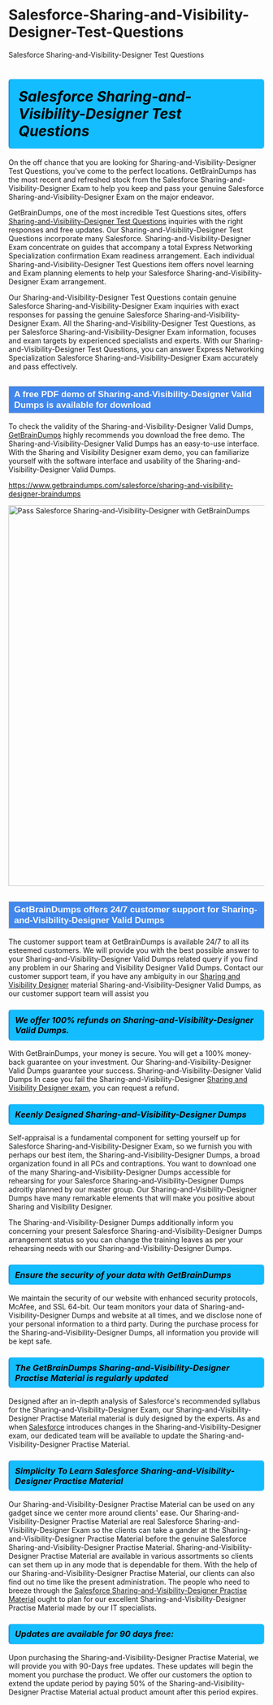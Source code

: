 # Salesforce-Sharing-and-Visibility-Designer-Test-Questions
Salesforce Sharing-and-Visibility-Designer Test Questions
<h1><strong><span style="display: block; color: #000000; background: #14BDFF; border: 0.5px solid #AED6F1; border-left: 3px solid #3498DB; padding: .6em; border-radius: 6px;">                     <em>Salesforce Sharing-and-Visibility-Designer <span class="exam_variation">Test Questions</span> </em>                </span></strong>            </h1>                        <p>On the off chance that you are looking for Sharing-and-Visibility-Designer <span class="exam_variation">Test Questions</span>, you've come to the perfect locations.             GetBrainDumps has the most recent and refreshed stock from the Salesforce Sharing-and-Visibility-Designer Exam to help you keep and pass your genuine Salesforce Sharing-and-Visibility-Designer Exam on the major endeavor.</p>                        <p>GetBrainDumps, one of the most incredible <span class="exam_variation">Test Questions</span> sites, offers <a href="https://www.getbraindumps.com/salesforce/sharing-and-visibility-designer-braindumps">Sharing-and-Visibility-Designer <span class="exam_variation">Test Questions</span></a> inquiries with the right responses and free updates. Our Sharing-and-Visibility-Designer <span class="exam_variation">Test Questions</span> incorporate             many Salesforce. Sharing-and-Visibility-Designer Exam concentrate on guides that accompany a total Express Networking Specialization confirmation Exam readiness arrangement. Each individual             Sharing-and-Visibility-Designer <span class="exam_variation">Test Questions</span> item offers novel learning and Exam planning elements to help your Salesforce Sharing-and-Visibility-Designer Exam arrangement.</p>                        <p>Our Sharing-and-Visibility-Designer <span class="exam_variation">Test Questions</span> contain genuine Salesforce Sharing-and-Visibility-Designer Exam inquiries with exact responses for passing the genuine Salesforce Sharing-and-Visibility-Designer Exam. All the Sharing-and-Visibility-Designer <span class="exam_variation">Test Questions</span>,             as per Salesforce Sharing-and-Visibility-Designer Exam information, focuses and exam targets by experienced specialists and experts. With our Sharing-and-Visibility-Designer <span class="exam_variation">Test Questions</span>, you can answer             Express Networking Specialization Salesforce Sharing-and-Visibility-Designer Exam accurately and pass effectively.</p>                        <h2 style="background: #4287ec; border: 1px solid #cccccc; padding: 5px 10px;">                <span style="color: #ffffff;">                    <span style="font-size: 11pt;">                        <span style="line-height: normal;">                            <span style="font-family: Calibri,sans-serif;">                                <strong>                                    <span style="font-size: 13.0pt;">A free PDF demo of Sharing-and-Visibility-Designer <span class="exam_variation2">Valid Dumps</span> is available for download</span>                                </strong>                            </span>                        </span>                    </span>                </span>            </h2>                        <p>To check the validity of the Sharing-and-Visibility-Designer <span class="exam_variation2">Valid Dumps</span>, <a href="https://www.getbraindumps.com/">GetBrainDumps</a> highly recommends you download the free demo. The Sharing-and-Visibility-Designer <span class="exam_variation2">Valid Dumps</span> has an easy-to-use interface.             With the Sharing and Visibility Designer exam demo, you can familiarize yourself with the software interface and usability of the Sharing-and-Visibility-Designer <span class="exam_variation2">Valid Dumps</span>.</p>                        <p><a href="https://www.getbraindumps.com/salesforce/sharing-and-visibility-designer-braindumps">https://www.getbraindumps.com/salesforce/sharing-and-visibility-designer-braindumps</a></p>                        <p><a href="https://www.getbraindumps.com/"><img src="https://www.getbraindumps.com/images/get-updated-exam-questions-with-discount-getbraindumps.jpg" class="postImage" alt="Pass Salesforce Sharing-and-Visibility-Designer with GetBrainDumps" width="750"></a></p>                            <h2 style="background: #4287ec; border: 1px solid #cccccc; padding: 5px 10px;">                <span style="color: #ffffff;">                    <span style="font-size: 11pt;">                        <span style="line-height: normal;">                            <span style="font-family: Calibri,sans-serif;">                                <strong>                                    <span style="font-size: 13.0pt;">GetBrainDumps offers 24/7 customer support for Sharing-and-Visibility-Designer <span class="exam_variation2">Valid Dumps</span> </span>                                </strong>                            </span>                        </span>                    </span>                </span>            </h2>                        <p>The customer support team at GetBrainDumps is available 24/7 to all its esteemed customers. We will provide you with the best possible answer to your Sharing-and-Visibility-Designer <span class="exam_variation2">Valid Dumps</span>            related query if you find any problem in our Sharing and Visibility Designer <span class="exam_variation2">Valid Dumps</span>. Contact our customer support team, if you have any ambiguity in             our <a href="https://www.getbraindumps.com/salesforce/sharing-and-visibility-designer-braindumps.html">Sharing and Visibility Designer</a> material Sharing-and-Visibility-Designer <span class="exam_variation2">Valid Dumps</span>, as our customer support team will assist you</p>                        <h3>                <strong>                    <span style="display: block; color: #000000; background: #14BDFF; border: 0.5px solid #AED6F1; border-left: 3px solid #3498DB; padding: .6em; border-radius: 6px;">                        <em>We offer 100% refunds on Sharing-and-Visibility-Designer <span class="exam_variation2">Valid Dumps</span>.</em>                    </span>                </strong>            </h3>                        <p>With GetBrainDumps, your money is secure. You will get a 100% money-back guarantee on your investment. Our Sharing-and-Visibility-Designer <span class="exam_variation2">Valid Dumps</span> guarantee your success.             Sharing-and-Visibility-Designer <span class="exam_variation2">Valid Dumps</span> In case you fail the Sharing-and-Visibility-Designer <a href="https://www.getbraindumps.com/salesforce/sharing-and-visibility-designer-braindumps">Sharing and Visibility Designer exam</a>, you can request a refund.</p>                        <h3>                <strong>                    <span style="display: block; color: #000000; background: #14BDFF; border: 0.5px solid #AED6F1; border-left: 3px solid #3498DB; padding: .6em; border-radius: 6px;">                        <em>Keenly Designed Sharing-and-Visibility-Designer <span class="exam_variation3">Dumps</span></em>                    </span>                </strong>            </h3>                        <p>Self-appraisal is a fundamental component for setting yourself up for Salesforce Sharing-and-Visibility-Designer Exam, so we furnish you with perhaps our best item, the Sharing-and-Visibility-Designer <span class="exam_variation3">Dumps</span>,             a broad organization found in all PCs and contraptions. You want to download one of the many Sharing-and-Visibility-Designer <span class="exam_variation3">Dumps</span> accessible for rehearsing for your             Salesforce Sharing-and-Visibility-Designer <span class="exam_variation3">Dumps</span> adroitly planned by our master group. Our Sharing-and-Visibility-Designer <span class="exam_variation3">Dumps</span> have many remarkable elements that will make you             positive about Sharing and Visibility Designer.</p>                        <p>The Sharing-and-Visibility-Designer <span class="exam_variation3">Dumps</span> additionally inform you concerning your present Salesforce Sharing-and-Visibility-Designer <span class="exam_variation3">Dumps</span> arrangement status so you can change the training             leaves as per your rehearsing needs with our Sharing-and-Visibility-Designer <span class="exam_variation3">Dumps</span>.</p>                        <h3>                <strong>                    <span style="display: block; color: #000000; background: #14BDFF; border: 0.5px solid #AED6F1; border-left: 3px solid #3498DB; padding: .6em; border-radius: 6px;">                        <em>Ensure the security of your data with GetBrainDumps </em>                    </span>                </strong>            </h3>                        <p>We maintain the security of our website with enhanced security protocols, McAfee, and SSL 64-bit. Our team monitors your data of Sharing-and-Visibility-Designer <span class="exam_variation3">Dumps</span> and website at all times,             and we disclose none of your personal information to a third party. During the purchase process for the Sharing-and-Visibility-Designer <span class="exam_variation3">Dumps</span>, all information you provide will be kept safe.</p>                        <h3>                <strong>                    <span style="display: block; color: #000000; background: #14BDFF; border: 0.5px solid #AED6F1; border-left: 3px solid #3498DB; padding: .6em; border-radius: 6px;">                        <em>The GetBrainDumps Sharing-and-Visibility-Designer <span class="exam_variation4">Practise Material</span> is regularly updated </em>                    </span>                </strong>            </h3>                        <p>Designed after an in-depth analysis of Salesforce's recommended syllabus for the Sharing-and-Visibility-Designer Exam, our Sharing-and-Visibility-Designer <span class="exam_variation4">Practise Material</span> material is duly designed by the experts.             As and when <a href="https://www.getbraindumps.com/salesforce-braindumps.html">Salesforce</a> introduces changes in the Sharing-and-Visibility-Designer exam, our dedicated team will be available to update the Sharing-and-Visibility-Designer <span class="exam_variation4">Practise Material</span>.</p>                        <h3>                <strong>                    <span style="display: block; color: #000000; background: #14BDFF; border: 0.5px solid #AED6F1; border-left: 3px solid #3498DB; padding: .6em; border-radius: 6px;">                        <em>Simplicity To Learn Salesforce Sharing-and-Visibility-Designer <span class="exam_variation4">Practise Material</span></em>                    </span>                </strong>            </h3>                        <p>Our Sharing-and-Visibility-Designer <span class="exam_variation4">Practise Material</span> can be used on any gadget since we center more around clients' ease. Our Sharing-and-Visibility-Designer <span class="exam_variation4">Practise Material</span> are real Salesforce Sharing-and-Visibility-Designer Exam             so the clients can take a gander at the Sharing-and-Visibility-Designer <span class="exam_variation4">Practise Material</span> before the genuine Salesforce Sharing-and-Visibility-Designer <span class="exam_variation4">Practise Material</span>. Sharing-and-Visibility-Designer <span class="exam_variation4">Practise Material</span> are available in various assortments             so clients can set them up in any mode that is dependable for them. With the help of our Sharing-and-Visibility-Designer <span class="exam_variation4">Practise Material</span>, our clients can also find out no time like the present administration.             The people who need to breeze through the <a href="https://www.getbraindumps.com/salesforce/sharing-and-visibility-designer-braindumps">Salesforce Sharing-and-Visibility-Designer <span class="exam_variation4">Practise Material</span></a> ought to plan for our excellent Sharing-and-Visibility-Designer <span class="exam_variation4">Practise Material</span> made by our IT specialists.</p>                        <h3>                <strong>                    <span style="display: block; color: #000000; background: #14BDFF; border: 0.5px solid #AED6F1; border-left: 3px solid #3498DB; padding: .6em; border-radius: 6px;">                        <em>Updates are available for 90 days free:</em>                    </span>                </strong>            </h3>                        <p>Upon purchasing the Sharing-and-Visibility-Designer <span class="exam_variation4">Practise Material</span>, we will provide you with 90-Days free updates. These updates will begin the moment you purchase the product.             We offer our customers the option to extend the update period by paying 50% of the Sharing-and-Visibility-Designer <span class="exam_variation4">Practise Material</span> actual product amount after this period expires.</p>                    
